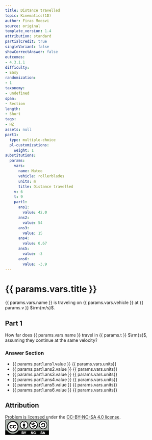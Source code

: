 ```yaml
---
title: Distance travelled
topic: Kinematics(1D)
author: Firas Moosvi
source: original
template_version: 1.4
attribution: standard
partialCredit: true
singleVariant: false
showCorrectAnswer: false
outcomes:
- 4.3.1.1
difficulty:
- Easy
randomization:
- 1
taxonomy:
- undefined
span:
- Section
length:
- Short
tags:
- HZ
assets: null
part1:
  type: multiple-choice
  pl-customizations:
    weight: 1
substitutions:
  params:
    vars:
      name: Mateo
      vehicle: rollerblades
      units: m
      title: Distance travelled
    v: 6
    t: 9
    part1:
      ans1:
        value: 42.0
      ans2:
        value: 54
      ans3:
        value: 15
      ans4:
        value: 0.67
      ans5:
        value: -3
      ans6:
        value: -3.9
---
```

# {{ params.vars.title }}
{{ params.vars.name }} is traveling on {{ params.vars.vehicle }} at {{ params.v }} $\rm{m/s}$.

## Part 1

How far does {{ params.vars.name }} travel in {{ params.t }} $\rm{s}$, assuming they continue at the same velocity?

### Answer Section

- {{ params.part1.ans1.value }} {{ params.vars.units}}
- {{ params.part1.ans2.value }} {{ params.vars.units}}
- {{ params.part1.ans3.value }} {{ params.vars.units}}
- {{ params.part1.ans4.value }} {{ params.vars.units}}
- {{ params.part1.ans5.value }} {{ params.vars.units}}
- {{ params.part1.ans6.value }} {{ params.vars.units}}

## Attribution

Problem is licensed under the [CC-BY-NC-SA 4.0 license](https://creativecommons.org/licenses/by-nc-sa/4.0/).<br> ![The Creative Commons 4.0 license requiring attribution-BY, non-commercial-NC, and share-alike-SA license.](https://raw.githubusercontent.com/firasm/bits/master/by-nc-sa.png)